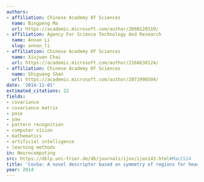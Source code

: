 ```yaml
---
authors:
- affiliation: Chinese Academy Of Sciences
  name: Bingpeng Ma
  url: https://academic.microsoft.com/author/2098120319/
- affiliation: Agency For Science Technology And Research
  name: Annan Li
  slug: annan_li
- affiliation: Chinese Academy Of Sciences
  name: Xiujuan Chai
  url: https://academic.microsoft.com/author/2166638124/
- affiliation: Chinese Academy Of Sciences
  name: Shiguang Shan
  url: https://academic.microsoft.com/author/2071998504/
date: '2014-11-01'
estimated_citations: 22
fields:
- covariance
- covariance matrix
- pose
- yaw
- pattern recognition
- computer vision
- mathematics
- artificial intelligence
- learning methods
in: Neurocomputing
src: https://dblp.uni-trier.de/db/journals/ijon/ijon143.html#MaLCS14
title: 'CovGa: A novel descriptor based on symmetry of regions for head pose estimation'
year: 2014
---
```

